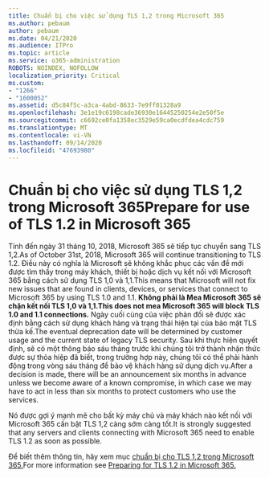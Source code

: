 ```yaml
---
title: Chuẩn bị cho việc sử dụng TLS 1,2 trong Microsoft 365
ms.author: pebaum
author: pebaum
ms.date: 04/21/2020
ms.audience: ITPro
ms.topic: article
ms.service: o365-administration
ROBOTS: NOINDEX, NOFOLLOW
localization_priority: Critical
ms.custom:
- "1266"
- "1600052"
ms.assetid: d5c84f5c-a3ca-4abd-8633-7e9ff01328a9
ms.openlocfilehash: 3e1e19c6198cade36930e16445250254e2e50f5e
ms.sourcegitcommit: c6692ce0fa1358ec3529e59ca0ecdfdea4cdc759
ms.translationtype: MT
ms.contentlocale: vi-VN
ms.lasthandoff: 09/14/2020
ms.locfileid: "47693980"
---
```

# <a name="prepare-for-use-of-tls-12-in-microsoft-365"></a><span data-ttu-id="d3714-102">Chuẩn bị cho việc sử dụng TLS 1,2 trong Microsoft 365</span><span class="sxs-lookup"><span data-stu-id="d3714-102">Prepare for use of TLS 1.2 in Microsoft 365</span></span>

<span data-ttu-id="d3714-103">Tính đến ngày 31 tháng 10, 2018, Microsoft 365 sẽ tiếp tục chuyển sang TLS 1,2.</span><span class="sxs-lookup"><span data-stu-id="d3714-103">As of October 31st, 2018, Microsoft 365 will continue transitioning to TLS 1.2.</span></span> <span data-ttu-id="d3714-104">Điều này có nghĩa là Microsoft sẽ không khắc phục các vấn đề mới được tìm thấy trong máy khách, thiết bị hoặc dịch vụ kết nối với Microsoft 365 bằng cách sử dụng TLS 1,0 và 1,1.</span><span class="sxs-lookup"><span data-stu-id="d3714-104">This means that Microsoft will not fix new issues that are found in clients, devices, or services that connect to Microsoft 365 by using TLS 1.0 and 1.1.</span></span> <span data-ttu-id="d3714-105">**Không phải là Mea Microsoft 365 sẽ chặn kết nối TLS 1,0 và 1,1.**</span><span class="sxs-lookup"><span data-stu-id="d3714-105">**This does not mea Microsoft 365 will block TLS 1.0 and 1.1 connections.**</span></span> <span data-ttu-id="d3714-106">Ngày cuối cùng của việc phản đối sẽ được xác định bằng cách sử dụng khách hàng và trạng thái hiện tại của bảo mật TLS thừa kế.</span><span class="sxs-lookup"><span data-stu-id="d3714-106">The eventual deprecation date will be determined by customer usage and the current state of legacy TLS security.</span></span> <span data-ttu-id="d3714-107">Sau khi thực hiện quyết định, sẽ có một thông báo sáu tháng trước khi chúng tôi trở thành nhận thức được sự thỏa hiệp đã biết, trong trường hợp này, chúng tôi có thể phải hành động trong vòng sáu tháng để bảo vệ khách hàng sử dụng dịch vụ.</span><span class="sxs-lookup"><span data-stu-id="d3714-107">After a decision is made, there will be an announcement six months in advance unless we become aware of a known compromise, in which case we may have to act in less than six months to protect customers who use the services.</span></span>
  
<span data-ttu-id="d3714-108">Nó được gợi ý mạnh mẽ cho bất kỳ máy chủ và máy khách nào kết nối với Microsoft 365 cần bật TLS 1,2 càng sớm càng tốt.</span><span class="sxs-lookup"><span data-stu-id="d3714-108">It is strongly suggested that any servers and clients connecting with Microsoft 365 need to enable TLS 1.2 as soon as possible.</span></span>
  
<span data-ttu-id="d3714-109">Để biết thêm thông tin, hãy xem mục [chuẩn bị cho TLS 1,2 trong Microsoft 365.](https://support.microsoft.com/help/4057306/preparing-for-tls-1-2-in-office-365)</span><span class="sxs-lookup"><span data-stu-id="d3714-109">For more information see [Preparing for TLS 1.2 in Microsoft 365.](https://support.microsoft.com/help/4057306/preparing-for-tls-1-2-in-office-365)</span></span>
  